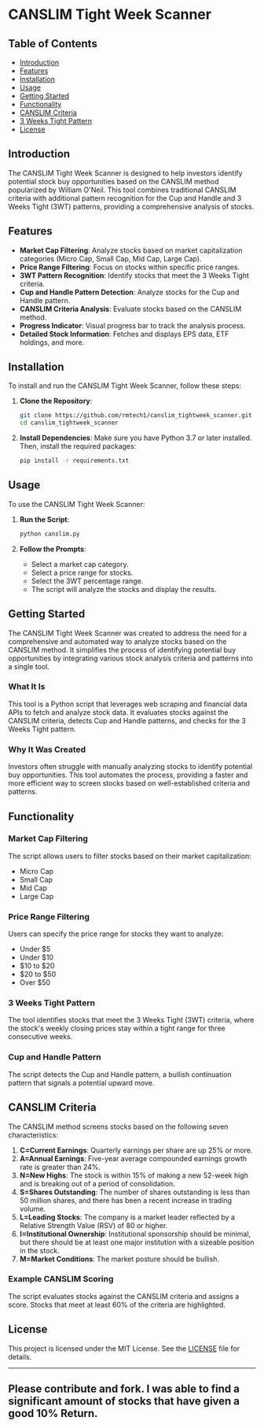 # CANSLIM Tight Week Scanner

## Table of Contents
- [Introduction](#introduction)
- [Features](#features)
- [Installation](#installation)
- [Usage](#usage)
- [Getting Started](#getting-started)
- [Functionality](#functionality)
- [CANSLIM Criteria](#canslim-criteria)
- [3 Weeks Tight Pattern](#3-weeks-tight-pattern)
- [License](#license)

## Introduction
The CANSLIM Tight Week Scanner is designed to help investors identify potential stock buy opportunities based on the CANSLIM method popularized by William O'Neil. This tool combines traditional CANSLIM criteria with additional pattern recognition for the Cup and Handle and 3 Weeks Tight (3WT) patterns, providing a comprehensive analysis of stocks.

## Features
- **Market Cap Filtering**: Analyze stocks based on market capitalization categories (Micro Cap, Small Cap, Mid Cap, Large Cap).
- **Price Range Filtering**: Focus on stocks within specific price ranges.
- **3WT Pattern Recognition**: Identify stocks that meet the 3 Weeks Tight criteria.
- **Cup and Handle Pattern Detection**: Analyze stocks for the Cup and Handle pattern.
- **CANSLIM Criteria Analysis**: Evaluate stocks based on the CANSLIM method.
- **Progress Indicator**: Visual progress bar to track the analysis process.
- **Detailed Stock Information**: Fetches and displays EPS data, ETF holdings, and more.

## Installation
To install and run the CANSLIM Tight Week Scanner, follow these steps:

1. **Clone the Repository**:
    ```bash
    git clone https://github.com/rmtech1/canslim_tightweek_scanner.git
    cd canslim_tightweek_scanner
    ```

2. **Install Dependencies**:
    Make sure you have Python 3.7 or later installed. Then, install the required packages:
    ```bash
    pip install -r requirements.txt
    ```

## Usage
To use the CANSLIM Tight Week Scanner:

1. **Run the Script**:
    ```bash
    python canslim.py
    ```

2. **Follow the Prompts**:
    - Select a market cap category.
    - Select a price range for stocks.
    - Select the 3WT percentage range.
    - The script will analyze the stocks and display the results.

## Getting Started
The CANSLIM Tight Week Scanner was created to address the need for a comprehensive and automated way to analyze stocks based on the CANSLIM method. It simplifies the process of identifying potential buy opportunities by integrating various stock analysis criteria and patterns into a single tool.

### What It Is
This tool is a Python script that leverages web scraping and financial data APIs to fetch and analyze stock data. It evaluates stocks against the CANSLIM criteria, detects Cup and Handle patterns, and checks for the 3 Weeks Tight pattern.

### Why It Was Created
Investors often struggle with manually analyzing stocks to identify potential buy opportunities. This tool automates the process, providing a faster and more efficient way to screen stocks based on well-established criteria and patterns.

## Functionality
### Market Cap Filtering
The script allows users to filter stocks based on their market capitalization:
- Micro Cap
- Small Cap
- Mid Cap
- Large Cap

### Price Range Filtering
Users can specify the price range for stocks they want to analyze:
- Under $5
- Under $10
- $10 to $20
- $20 to $50
- Over $50

### 3 Weeks Tight Pattern
The tool identifies stocks that meet the 3 Weeks Tight (3WT) criteria, where the stock's weekly closing prices stay within a tight range for three consecutive weeks.

### Cup and Handle Pattern
The script detects the Cup and Handle pattern, a bullish continuation pattern that signals a potential upward move.

## CANSLIM Criteria
The CANSLIM method screens stocks based on the following seven characteristics:
1. **C=Current Earnings**: Quarterly earnings per share are up 25% or more.
2. **A=Annual Earnings**: Five-year average compounded earnings growth rate is greater than 24%.
3. **N=New Highs**: The stock is within 15% of making a new 52-week high and is breaking out of a period of consolidation.
4. **S=Shares Outstanding**: The number of shares outstanding is less than 50 million shares, and there has been a recent increase in trading volume.
5. **L=Leading Stocks**: The company is a market leader reflected by a Relative Strength Value (RSV) of 80 or higher.
6. **I=Institutional Ownership**: Institutional sponsorship should be minimal, but there should be at least one major institution with a sizeable position in the stock.
7. **M=Market Conditions**: The market posture should be bullish.

### Example CANSLIM Scoring
The script evaluates stocks against the CANSLIM criteria and assigns a score. Stocks that meet at least 60% of the criteria are highlighted.

## License
This project is licensed under the MIT License. See the [LICENSE](LICENSE) file for details.

---

Please contribute and fork. I was able to find a significant amount of stocks that have given a good 10% Return. 
---

